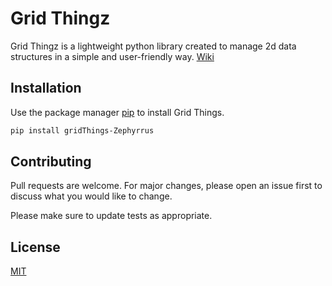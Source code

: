 # Grid Thingz

Grid Thingz is a lightweight python library created to manage 2d data structures in a simple and user-friendly way.
[Wiki](https://github.com/Zachary99/gridThings/wiki/Home)

## Installation

Use the package manager [pip](https://pip.pypa.io/en/stable/) to install Grid Things.

```bash
pip install gridThings-Zephyrrus
```

## Contributing
Pull requests are welcome. For major changes, please open an issue first to discuss what you would like to change.

Please make sure to update tests as appropriate.

## License
[MIT](https://choosealicense.com/licenses/mit/)